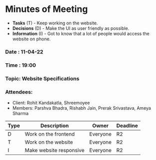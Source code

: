 # Minutes of Meeting

* **Tasks** (T) - Keep working on the website.
* **Decisions** (D) - Make the UI as user friendly as possible.
* **Information** (I) - Got to know that a lot of people would access the website on phone.

### Date : 11-04-22
### Time : 19:00
### Topic: Website Specifications
### Attendees:
* Client: Rohit Kandakatla, Shreemoyee
* Members: Parshva Bhadra, Rishabh Jain, Prerak Srivastava, Ameya Sharma

Type | Description | Owner | Deadline
---- | ---- | ---- | ----
D | Work on the frontend | Everyone | R2
T | Work on the website | Everyone | R2
I | Make website responsive | Everyone | R2
